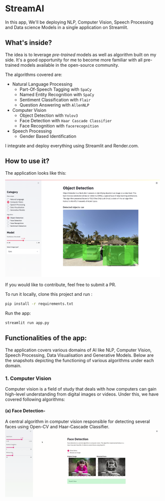 # StreamAI

In this app, We'll be deploying NLP, Computer Vision, Speech Processing and Data science Models in a single application on Streamlit. 

## What's inside?

The idea is to leverage *pre-trained* models as well as algorithm built on my side. It's a good opportunity for me to become more familiar with all pre-trained models available in the open-source community. 

The algorithms covered are:
- Natural Language Processing
	- Part-Of-Speech Tagging with `SpaCy`
	- Named Entity Recognition with `SpaCy`
	- Sentiment Classification with `Flair`
	- Question Answering with `AllenNLP`
- Computer Vision
	- Object Detection with `Yolov3`
	- Face Detection with `Haar Cascade Classifier`
	- Face Recognition with `facerecognition`
- Speech Processing
	- Gender Based Identification


I integrate and deploy everything using Streamlit and Render.com. 

## How to use it?

The application looks like this:

![image](images/screen_home.png)

If you would like to contribute, feel free to submit a PR.

To run it locally, clone this project and run :

```bash
pip install -r requirements.txt
```

Run the app:

```bash
streamlit run app.py
```

## Functionalities of the app:
The application covers various domains of AI like NLP, Computer Vision, Speech Processing, Data Visualisation and Generative Models. Below are the snapshots depicting the functioning of various algorithms under each domain.

### 1. Computer Vision
Computer vision is a field of study that deals with how computers can gain high-level understanding from digital images or videos. Under this, we have covered following algorithms:
#### (a) Face Detection-
A central algorithm in computer vision responsible for detecting several faces using Open-CV and Haar-Cascade Classifier. 
![image](gifs/FaceDetection.gif)
